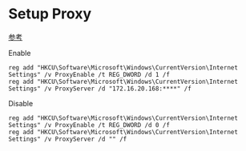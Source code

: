 # Setup Proxy

[参考](https://www.codeleading.com/article/70764817348/)

Enable

```shell
reg add "HKCU\Software\Microsoft\Windows\CurrentVersion\Internet Settings" /v ProxyEnable /t REG_DWORD /d 1 /f
reg add "HKCU\Software\Microsoft\Windows\CurrentVersion\Internet Settings" /v ProxyServer /d "172.16.20.168:****" /f
```

Disable

```shell
reg add "HKCU\Software\Microsoft\Windows\CurrentVersion\Internet Settings" /v ProxyEnable /t REG_DWORD /d 0 /f
reg add "HKCU\Software\Microsoft\Windows\CurrentVersion\Internet Settings" /v ProxyServer /d "" /f
```
